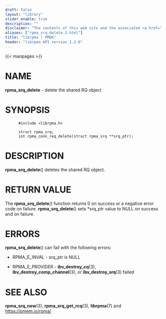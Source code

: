 ```yaml
---
draft: false
layout: "library"
slider_enable: true
description: ""
disclaimer: "The contents of this web site and the associated <a href=\"https://github.com/pmem\">GitHub repositories</a> are BSD-licensed open source."
aliases: ["rpma_srq_delete.3.html"]
title: "librpma | PMDK"
header: "librpma API version 1.2.0"
---
```

{{< manpages >}}

[comment]: <> (SPDX-License-Identifier: BSD-3-Clause)
[comment]: <> (Copyright 2020-2023, Intel Corporation)

# NAME

**rpma_srq_delete** - delete the shared RQ object

# SYNOPSIS

          #include <librpma.h>

          struct rpma_srq;
          int rpma_conn_req_delete(struct rpma_srq **srq_ptr);

# DESCRIPTION

**rpma_srq_delete**() deletes the shared RQ object.

# RETURN VALUE

The **rpma_srq_delete**() function returns 0 on success or a negative
error code on failure. **rpma_srq_delete**() sets \*srq_ptr value to
NULL on success and on failure.

# ERRORS

**rpma_srq_delete**() can fail with the following errors:

-   RPMA_E\_INVAL - srq_ptr is NULL

-   RPMA_E\_PROVIDER - **ibv_destroy_cq**(3),
    **ibv_destroy_comp_channel**(3), or **ibv_destroy_srq**(3) failed

# SEE ALSO

**rpma_srq_new**(3), **rpma_srq_get_rcq**(3), **librpma**(7) and
https://pmem.io/rpma/
